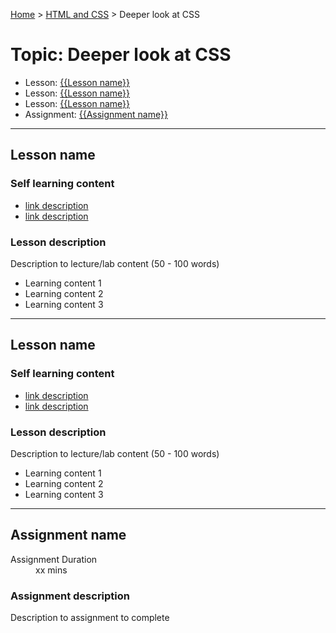[Home](../README.md) > [HTML and CSS](./README.md) > Deeper look at CSS

# Topic: Deeper look at CSS

* Lesson: [{{Lesson name}}](#Lesson-name)
* Lesson: [{{Lesson name}}](#Lesson-name)
* Lesson: [{{Lesson name}}](#Lesson-name)
* Assignment: [{{Assignment name}}](#Assignment-name)

---

## Lesson name

### Self learning content

* [link description](./#)
* [link description](./#)

### Lesson description

Description to lecture/lab content (50 - 100 words)

* Learning content 1
* Learning content 2
* Learning content 3

---

## Lesson name

### Self learning content

* [link description](./#)
* [link description](./#)

### Lesson description

Description to lecture/lab content (50 - 100 words)

* Learning content 1
* Learning content 2
* Learning content 3

---

## Assignment name

<dl>
<dt>Assignment Duration</dt>
<dd>xx mins</dd>
</dl>

### Assignment description

Description to assignment to complete
